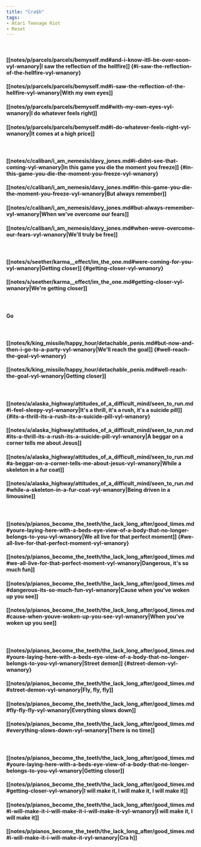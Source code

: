 ```yaml
---
title: "Cra$h"
tags:
- Atari Teenage Riot
- Reset
---
```

&nbsp;
#### [[notes/p/parcels/parcels/bemyself.md#and-i-know-itll-be-over-soon-vyl-wnanory|I saw the reflection of the hellfire]] {#i-saw-the-reflection-of-the-hellfire-vyl-wnanory}
#### [[notes/p/parcels/parcels/bemyself.md#i-saw-the-reflection-of-the-hellfire-vyl-wnanory|With my own eyes]]
#### [[notes/p/parcels/parcels/bemyself.md#with-my-own-eyes-vyl-wnanory|I do whatever feels right]]
#### [[notes/p/parcels/parcels/bemyself.md#i-do-whatever-feels-right-vyl-wnanory|It comes at a high price]]
&nbsp;
#### [[notes/c/caliban/i_am_nemesis/davy_jones.md#i-didnt-see-that-coming-vyl-wnanory|In this game you die the moment you freeze]] {#in-this-game-you-die-the-moment-you-freeze-vyl-wnanory}
#### [[notes/c/caliban/i_am_nemesis/davy_jones.md#in-this-game-you-die-the-moment-you-freeze-vyl-wnanory|But always remember]]
#### [[notes/c/caliban/i_am_nemesis/davy_jones.md#but-always-remember-vyl-wnanory|When we've overcome our fears]]
#### [[notes/c/caliban/i_am_nemesis/davy_jones.md#when-weve-overcome-our-fears-vyl-wnanory|We'll truly be free]]
&nbsp;
#### [[notes/s/seether/karma__effect/im_the_one.md#were-coming-for-you-vyl-wnanory|Getting closer]] {#getting-closer-vyl-wnanory}
#### [[notes/s/seether/karma__effect/im_the_one.md#getting-closer-vyl-wnanory|We're getting closer]]
&nbsp;
#### Go
&nbsp;
#### [[notes/k/king_missile/happy_hour/detachable_penis.md#but-now-and-then-i-go-to-a-party-vyl-wnanory|We'll reach the goal]] {#well-reach-the-goal-vyl-wnanory}
#### [[notes/k/king_missile/happy_hour/detachable_penis.md#well-reach-the-goal-vyl-wnanory|Getting closer]]
&nbsp;
#### [[notes/a/alaska_highway/attitudes_of_a_difficult_mind/seen_to_run.md#i-feel-sleepy-vyl-wnanory|It's a thrill, it's a rush, it's a suicide pill]] {#its-a-thrill-its-a-rush-its-a-suicide-pill-vyl-wnanory}
#### [[notes/a/alaska_highway/attitudes_of_a_difficult_mind/seen_to_run.md#its-a-thrill-its-a-rush-its-a-suicide-pill-vyl-wnanory|A beggar on a corner tells me about Jesus]]
#### [[notes/a/alaska_highway/attitudes_of_a_difficult_mind/seen_to_run.md#a-beggar-on-a-corner-tells-me-about-jesus-vyl-wnanory|While a skeleton in a fur coat]]
#### [[notes/a/alaska_highway/attitudes_of_a_difficult_mind/seen_to_run.md#while-a-skeleton-in-a-fur-coat-vyl-wnanory|Being driven in a limousine]]
&nbsp;
#### [[notes/p/pianos_become_the_teeth/the_lack_long_after/good_times.md#youre-laying-here-with-a-beds-eye-view-of-a-body-that-no-longer-belongs-to-you-vyl-wnanory|We all live for that perfect moment]] {#we-all-live-for-that-perfect-moment-vyl-wnanory}
#### [[notes/p/pianos_become_the_teeth/the_lack_long_after/good_times.md#we-all-live-for-that-perfect-moment-vyl-wnanory|Dangerous, it's so much fun]]
#### [[notes/p/pianos_become_the_teeth/the_lack_long_after/good_times.md#dangerous-its-so-much-fun-vyl-wnanory|Cause when you've woken up you see]]
#### [[notes/p/pianos_become_the_teeth/the_lack_long_after/good_times.md#cause-when-youve-woken-up-you-see-vyl-wnanory|When you've woken up you see]]
&nbsp;
#### [[notes/p/pianos_become_the_teeth/the_lack_long_after/good_times.md#youre-laying-here-with-a-beds-eye-view-of-a-body-that-no-longer-belongs-to-you-vyl-wnanory|Street demon]] {#street-demon-vyl-wnanory}
#### [[notes/p/pianos_become_the_teeth/the_lack_long_after/good_times.md#street-demon-vyl-wnanory|Fly, fly, fly]]
#### [[notes/p/pianos_become_the_teeth/the_lack_long_after/good_times.md#fly-fly-fly-vyl-wnanory|Everything slows down]]
#### [[notes/p/pianos_become_the_teeth/the_lack_long_after/good_times.md#everything-slows-down-vyl-wnanory|There is no time]]
&nbsp;
#### [[notes/p/pianos_become_the_teeth/the_lack_long_after/good_times.md#youre-laying-here-with-a-beds-eye-view-of-a-body-that-no-longer-belongs-to-you-vyl-wnanory|Getting closer]]
#### [[notes/p/pianos_become_the_teeth/the_lack_long_after/good_times.md#getting-closer-vyl-wnanory|I will make it, I will make it, I will make it]]
#### [[notes/p/pianos_become_the_teeth/the_lack_long_after/good_times.md#i-will-make-it-i-will-make-it-i-will-make-it-vyl-wnanory|I will make it, I will make it]]
#### [[notes/p/pianos_become_the_teeth/the_lack_long_after/good_times.md#i-will-make-it-i-will-make-it-vyl-wnanory|Cra h]]
